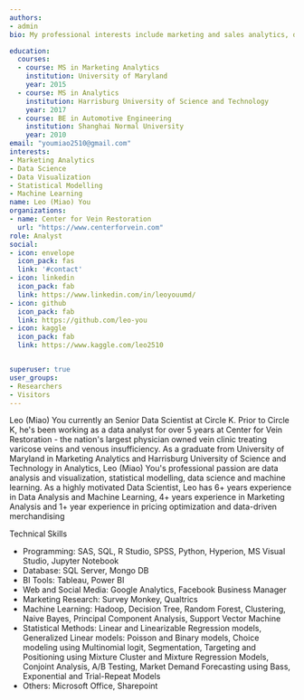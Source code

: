 ```yaml
---
authors:
- admin
bio: My professional interests include marketing and sales analytics, data visualization, data science and machine learning.

education:
  courses:
  - course: MS in Marketing Analytics
    institution: University of Maryland
    year: 2015
  - course: MS in Analytics
    institution: Harrisburg University of Science and Technology
    year: 2017
  - course: BE in Automotive Engineering
    institution: Shanghai Normal University
    year: 2010
email: "youmiao2510@gmail.com"
interests:
- Marketing Analytics
- Data Science
- Data Visualization
- Statistical Modelling
- Machine Learning
name: Leo (Miao) You
organizations:
- name: Center for Vein Restoration
  url: "https://www.centerforvein.com"
role: Analyst
social:
- icon: envelope
  icon_pack: fas
  link: '#contact'
- icon: linkedin
  icon_pack: fab
  link: https://www.linkedin.com/in/leoyouumd/
- icon: github
  icon_pack: fab
  link: https://github.com/leo-you
- icon: kaggle
  icon_pack: fab
  link: https://www.kaggle.com/leo2510


superuser: true
user_groups:
- Researchers
- Visitors
---
```


Leo (Miao) You currently an Senior Data Scientist at Circle K. Prior to Circle K, he's been working as a data analyst for over 5 years at Center for Vein Restoration - the nation's largest physician owned vein clinic treating varicose veins and venous insufficiency. As a graduate from University of Maryland in Marketing Analytics and Harrisburg University of Science and Technology in Analytics, Leo (Miao) You's professional passion are data analysis and visualization, statistical modelling, data science and machine learning. As a highly motivated Data Scientist, Leo has 6+ years experience in Data Analysis and Machine Learning, 4+ years experience in Marketing Analysis and 1+ year experience in pricing optimization and data-driven merchandising


Technical Skills
- Programming: SAS, SQL, R Studio, SPSS, Python, Hyperion, MS Visual Studio, Jupyter Notebook
- Database: SQL Server, Mongo DB
- BI Tools: Tableau, Power BI
- Web and Social Media: Google Analytics, Facebook Business Manager
- Marketing Research: Survey Monkey, Qualtrics
- Machine Learning: Hadoop, Decision Tree, Random Forest, Clustering, Naive Bayes, Principal Component Analysis, Support Vector Machine
- Statistical Methods: Linear and Linearizable Regression models, Generalized Linear models: Poisson and Binary models, Choice modeling using Multinomial logit, Segmentation, Targeting and Positioning using Mixture Cluster and Mixture Regression Models, Conjoint Analysis, A/B Testing, Market Demand Forecasting using Bass, Exponential and Trial-Repeat Models
- Others: Microsoft Office, Sharepoint 
